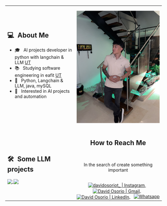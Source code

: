 <table>
  <tr>
    <td>
      <h2> 💻 &nbsp;About Me </h2>
       <ul>
        <li>🎓 &nbsp; AI projects developer in python with langchain & LLM <a href="https://www.udemy.com/">UT</a></li>
        <li>📚 &nbsp; Studying software engineering in eafit <a href="https://www.eafit.edu.co/">UT</a></li>
        <li>👑 &nbsp; Python, Langchain & LLM, java, mySQL </li>
        <li>🤔 &nbsp; Interested in AI projects and automation</li>
       </ul>
       <p align="center">
         <br>
    </td>
    <td>
     <p align="center">
        <img height="360em" src="https://raw.githubusercontent.com/davidosoriot/davidosoriot/main/IMG_4155.jpg"/>
     </p>
    </td>
  </tr>
  <tr>
   <td>
     <h2> 🛠 &nbsp;Some LLM projects</h2>
     <a href="https://github.com/davidosoriot/langchain-llm">
  <img align="center" src="https://github-readme-stats.vercel.app/api/pin/?username=davidosoriot&repo=langchain-llm&theme=great-gatsby" />
     </a>
     <a href="https://github.com/davidosoriot/MachineLearning_projects">
  <img align="center" src="https://github-readme-stats.vercel.app/api/pin/?username=davidosoriot&repo=MachineLearning_projects&theme=great-gatsby" />
     </a>
   </td>
   <td>
    <div align="center">
      <h2><b>How to Reach Me</b></h2>
      <br>
      <p>In the search of create something important 
        <br>
      </p>
      <br>
      <a href="https://www.instagram.com/davidosoriot_/" target="_blank">
      <img align="center" alt="davidosoriot_ | Instagram" width="30em" src="https://img.icons8.com/ios-glyphs/50/000000/instagram-new.png" />
      </a> &nbsp;&nbsp;
      <a href="mailto:soydaosta@gmail.com" >
      <img align="center" alt="David Osorio | Gmail" width="30em" src="https://img.icons8.com/ios-glyphs/50/000000/gmail.png" />
      </a> &nbsp;&nbsp;
      <a href="https://www.linkedin.com/in/david-osorio-a008b4340/" >
      <img align="center" alt="David Osorio | LinkedIn" width="30em" src="https://img.icons8.com/ios-glyphs/50/000000/linkedin.png" />
      </a> &nbsp;&nbsp;
      <a href="https://wa.me/573014812224"><img src="https://img.shields.io/badge/whatsapp-%2325D366.svg?style=plastic&logo=whatsapp&logoColor=white" alt="Whatsapp"/></a>
      <br>
    </div>
   </td>
  </tr>
</table>
